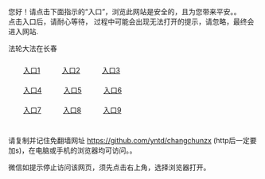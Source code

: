 您好！请点击下面指示的“入口”，浏览此网站是安全的，且为您带来平安。。 <br/>
点击入口后，请耐心等待， 过程中可能会出现无法打开的提示，请忽略，最终会进入网站. </br>

法轮大法在长春<br/>
<div style="padding:10px"><a style="margin:20px" target="_blank" href="https://dpj9f4i6trulq.cloudfront.net/2Qpsp?ivqhx" id="ccLink1" rel="nofollow">入口1</a> <a target="_blank" style="margin:20px" href="https://drpoocbxzrnp.cloudfront.net/2Qpsp?bqaxyvf" id="ccLink2" rel="nofollow">入口2</a> <a style="margin:20px" target="_blank" href="https://dbgyhtcgpgpmc.cloudfront.net/2Qpsp?lzevnzeb" id="ccLink3" rel="nofollow">入口3</a></div>

<div style="padding:10px" ><a style="margin:20px" target="_blank" href="https://dpj9f4i6trulq.cloudfront.net/2Qpsp?ivqhx" id="ccLink4" rel="nofollow">入口4</a> <a style="margin:20px" href="https://drpoocbxzrnp.cloudfront.net/2Qpsp?bqaxyvf" target="_blank" id="ccLink5" rel="nofollow">入口5</a> <a style="margin:20px" href="https://dbgyhtcgpgpmc.cloudfront.net/2Qpsp?lzevnzeb" target="_blank" id="ccLink6" rel="nofollow">入口6</a></div>

<div style="padding:10px"><a style="margin:20px" target="_blank" href="https://dpj9f4i6trulq.cloudfront.net/2Qpsp?ivqhx" id="ccLink7" rel="nofollow">入口7</a> <a style="margin:20px" href="https://drpoocbxzrnp.cloudfront.net/2Qpsp?bqaxyvf" target="_blank" id="ccLink8" rel="nofollow">入口8</a> <a style="margin:20px" target="_blank" href="https://dbgyhtcgpgpmc.cloudfront.net/2Qpsp?lzevnzeb" id="ccLink9" rel="nofollow">入口9</a></div>

<br/>



请复制并记住免翻墙网址 https://github.com/yntd/changchunzx (http后一定要加s)，在电脑或手机的浏览器均可访问。。<br/>

微信如提示停止访问该网页，须先点击右上角，选择浏览器打开。
